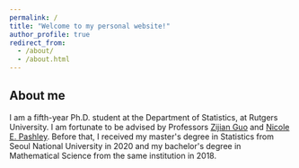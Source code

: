 ```yaml
---
permalink: /
title: "Welcome to my personal website!"
author_profile: true
redirect_from: 
  - /about/
  - /about.html
---
```


## About me
I am a fifth-year Ph.D. student at the Department of Statistics, at Rutgers University. I am fortunate to be advised by Professors [Zijian Guo](https://statweb.rutgers.edu/zijguo/) and [Nicole E. Pashley](https://sites.google.com/view/npashley/home?authuser=0). Before that, I received my master's degree in Statistics from Seoul National University in 2020 and my bachelor's degree in Mathematical Science from the same institution in 2018. 


